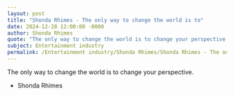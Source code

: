 ```yaml
---
layout: post
title: "Shonda Rhimes - The only way to change the world is to"
date: 2024-12-28 12:00:00 -0000
author: Shonda Rhimes
quote: "The only way to change the world is to change your perspective."
subject: Entertainment industry
permalink: /Entertainment industry/Shonda Rhimes/Shonda Rhimes - The only way to change the world is to
---
```


The only way to change the world is to change your perspective.

- Shonda Rhimes
